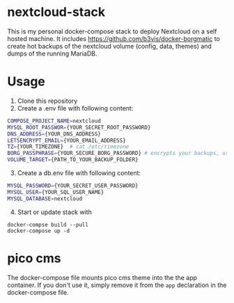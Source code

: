 # nextcloud-stack
This is my personal docker-compose stack to deploy Nextcloud on a self hosted machine. It includes https://github.com/b3vis/docker-borgmatic to create hot backups of the nextcloud volume (config, data, themes) and dumps of the running MariaDB.
# Usage
1. Clone this repository
2. Create a .env file with following content:
```bash
COMPOSE_PROJECT_NAME=nextcloud
MYSQL_ROOT_PASSWOR={YOUR_SECRET_ROOT_PASSWORD}
DNS_ADDRESS={YOUR_DNS_ADDRESS}
LETSENCRYPT_EMAIL={YOUR_EMAIL_ADDRESS}
TZ={YOUR_TIMEZONE}  # cat /etc/timezone
BORG_PASSPHRASE={YOUR_SECURE_BORG_PASSWORD} # encrypts your backups, useful to upload the archive to services like AWS Glacier
VOLUME_TARGET={PATH_TO_YOUR_BACKUP_FOLDER}
```
3. Create a db.env file with following content:
```bash
MYSQL_PASSWORD={YOUR_SECRET_USER_PASSWORD}
MYSQL_USER={YOUR_SQL_USER_NAME}
MYSQL_DATABASE=nextcloud
```
4. Start or update stack with 
```
docker-compse build --pull
docker-compose up -d
```

# pico cms
The docker-compose file mounts pico cms theme into the the app container. If you don't use it, simply remove it from the `app` declaration in the docker-compose file.
